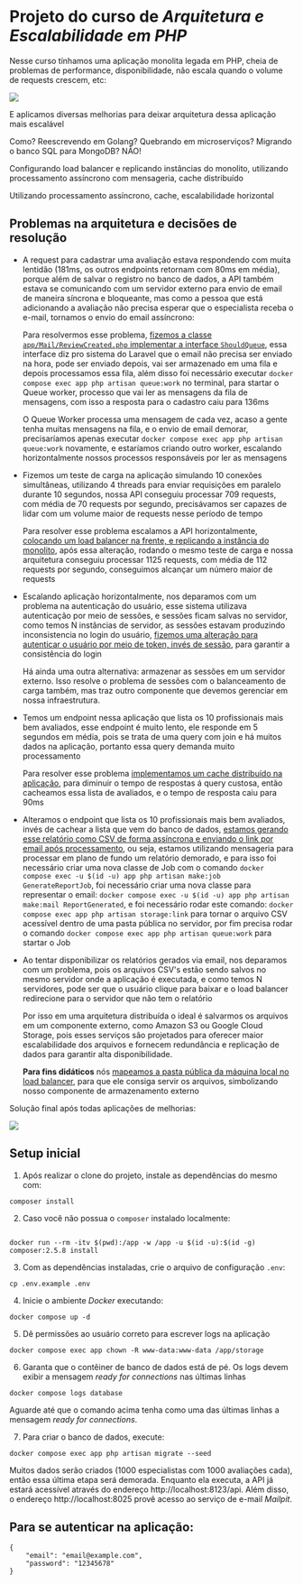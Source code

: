 # Projeto do curso de _Arquitetura e Escalabilidade em PHP_

Nesse curso tínhamos uma aplicação monolita legada em PHP, cheia de problemas de performance, disponibilidade, não
escala quando o volume de requests crescem, etc:

<img src="./assets/legacy.webp">

E aplicamos diversas melhorias para deixar arquitetura dessa aplicação mais escalável

Como? Reescrevendo em Golang? Quebrando em microserviços? Migrando o banco SQL para MongoDB? NÃO!

Configurando load balancer e replicando instâncias do monolito, utilizando processamento assíncrono com mensageria, 
cache distribuído

Utilizando processamento assíncrono, cache, escalabilidade horizontal

## Problemas na arquitetura e decisões de resolução

- A request para cadastrar uma avaliação estava respondendo com muita lentidão (181ms, os outros 
endpoints retornam com 80ms em média), porque além de salvar o registro no banco de dados, a API também estava se 
comunicando com um servidor externo para envio de email de maneira síncrona e bloqueante,
mas como a pessoa que está adicionando a avaliação não precisa esperar que o especialista receba o e-mail, tornamos o
envio do email assíncrono:
    
    Para resolvermos esse problema, [fizemos a classe `app/Mail/ReviewCreated.php` implementar a interface `ShouldQueue`](https://github.com/DeveloperArthur/arquitetura-escalabilidade-com-php/commit/a3d594d6939f47592857ad2c0bb72968d76b681f), essa 
interface diz pro sistema do Laravel que o email não precisa ser enviado na hora, pode ser enviado depois, vai ser 
armazenado em uma fila e depois processamos essa fila, além disso foi necessário executar 
`docker compose exec app php artisan queue:work` no terminal, para startar o Queue worker, processo que vai ler as 
mensagens da fila de mensagens, com isso a resposta para o cadastro caiu para 136ms
    
    O Queue Worker processa uma mensagem de cada vez, acaso a gente tenha muitas mensagens na fila, e o envio de email 
demorar, precisaríamos apenas executar `docker compose exec app php artisan queue:work` novamente, e estaríamos criando 
outro worker, escalando horizontalmente nossos processos responsáveis por ler as mensagens
  
- Fizemos um teste de carga na aplicação simulando 10 conexões simultâneas, utilizando 4 threads para enviar 
requisições em paralelo durante 10 segundos, nossa API conseguiu processar 709 requests, com média de 70 requests por 
segundo, precisávamos ser capazes de lidar com um volume maior de requests nesse período de tempo
    
    Para resolver esse problema escalamos a API horizontalmente, [colocando um load balancer na frente, e 
replicando a instância do monolito](https://github.com/DeveloperArthur/arquitetura-escalabilidade-com-php/commit/280ee6544f8c360d247143c983e3ec9f7ca2c765), após essa alteração, rodando o mesmo teste de carga e nossa arquitetura
conseguiu processar 1125 requests, com média de 112 requests por segundo, conseguimos alcançar um número maior de requests

- Escalando aplicação horizontalmente, nos deparamos com um problema na autenticação do usuário, esse sistema 
utilizava autenticação por meio de sessões, e sessões ficam salvas no servidor, como temos N instâncias de servidor, 
as sessões estavam produzindo inconsistencia no login do usuário, [fizemos uma alteração para autenticar o usuário por
meio de token, invés de sessão](https://github.com/DeveloperArthur/arquitetura-escalabilidade-com-php/commit/2dbbeed413c0fc999896ce7aaf8210cc0686a820), para garantir a consistência do login

  Há ainda uma outra alternativa: armazenar as sessões em um servidor externo. Isso resolve o problema de sessões com o 
balanceamento de carga também, mas traz outro componente que devemos gerenciar em nossa infraestrutura.

- Temos um endpoint nessa aplicação que lista os 10 profissionais mais bem avaliados, esse endpoint é muito lento,
ele responde em 5 segundos em média, pois se trata de uma query com join e há muitos dados na aplicação, portanto
essa query demanda muito processamento

    Para resolver esse problema [implementamos um cache distribuído na aplicação](https://github.com/DeveloperArthur/arquitetura-escalabilidade-com-php/commit/5aee43ee2b0c01ecf1bdabf34d14fe9d3f04b20b), para diminuir o tempo de respostas 
á query custosa, então cacheamos essa lista de avaliados, e o tempo de resposta caiu para 90ms

- Alteramos o endpoint que lista os 10 profissionais mais bem avaliados, invés de cachear a lista que vem do banco de 
dados, [estamos gerando esse relatório como CSV de forma assíncrona e enviando o link por email após processamento](https://github.com/DeveloperArthur/arquitetura-escalabilidade-com-php/commit/abd0361f3fbef78130c56e85e1d8dafa344504c1), 
ou seja, estamos utilizando mensageria para processar em plano de fundo um relatório demorado, e para isso foi necessário 
criar uma nova classe de Job com o comando `docker compose exec -u $(id -u) app php artisan make:job GenerateReportJob`,
foi necessário criar uma nova classe para representar o email: `docker compose exec -u $(id -u) app php artisan make:mail ReportGenerated`,
e foi necessário rodar este comando: `docker compose exec app php artisan storage:link` para tornar o arquivo CSV acessível
dentro de uma pasta pública no servidor, por fim precisa rodar o comando `docker compose exec app php artisan queue:work`
para startar o Job

- Ao tentar disponibilizar os relatórios gerados via email, nos deparamos com um problema, pois os arquivos CSV's estão
sendo salvos no mesmo servidor onde a aplicação é executada, e como temos N servidores, pode ser que o usuário clique 
para baixar e o load balancer redirecione para o servidor que não tem o relatório

    Por isso em uma arquitetura 
distribuída o ideal é salvarmos os arquivos em um componente externo, como Amazon S3 ou Google Cloud Storage, pois esses
serviços são projetados para oferecer maior escalabilidade dos arquivos e fornecem redundância e replicação de dados 
para garantir alta disponibilidade.

  **Para fins didáticos** nós [mapeamos a pasta pública da máquina local no load
  balancer](), para que ele consiga servir os arquivos, simbolizando nosso componente de armazenamento externo


Solução final após todas aplicações de melhorias:

<img src="./assets/after.webp">

## Setup inicial

1. Após realizar o clone do projeto, instale as dependências do mesmo com:
```shell
composer install
```

2. Caso você não possua o `composer` instalado localmente:
```shell

docker run --rm -itv $(pwd):/app -w /app -u $(id -u):$(id -g) composer:2.5.8 install
```

3. Com as dependências instaladas, crie o arquivo de configuração `.env`:
```shell
cp .env.example .env
```

4. Inicie o ambiente _Docker_ executando:
```shell
docker compose up -d
```

5. Dê permissões ao usuário correto para escrever logs na aplicação
```shell
docker compose exec app chown -R www-data:www-data /app/storage
```

6. Garanta que o contêiner de banco de dados está de pé. Os logs devem exibir a mensagem _ready for connections_ nas últimas linhas
```shell
docker compose logs database
``` 
Aguarde até que o comando acima tenha como uma das últimas linhas a mensagem _ready for connections_.

7. Para criar o banco de dados, execute:
```shell
docker compose exec app php artisan migrate --seed
```

Muitos dados serão criados (1000 especialistas com 1000 avaliações cada), então essa última etapa será demorada. Enquanto ela executa, a API já estará acessível através do endereço http://localhost:8123/api. Além disso, o endereço http://localhost:8025 provê acesso ao serviço de e-mail _Mailpit_.

## Para se autenticar na aplicação:
    {
        "email": "email@example.com",
        "password": "12345678"
    }
